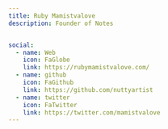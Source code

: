 ```yaml
---
title: Ruby Mamistvalove
description: Founder of Notes


social:
  - name: Web
    icon: FaGlobe
    link: https://rubymamistvalove.com/
  - name: github
    icon: FaGithub
    link: https://github.com/nuttyartist
  - name: twitter
    icon: FaTwitter
    link: https://twitter.com/mamistvalove
---
```

